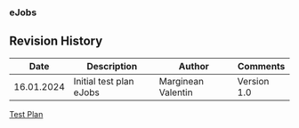 ### eJobs
## Revision History

|   Date    |       Description         |       Author         |  Comments  |
|-----------|---------------------------|----------------------|------------|
|16.01.2024 |  Initial test plan eJobs  |  Marginean Valentin  | Version 1.0| 

[Test Plan](https://github.com/ValentinMarg/Test/blob/main/eJobs%20project.docx)
